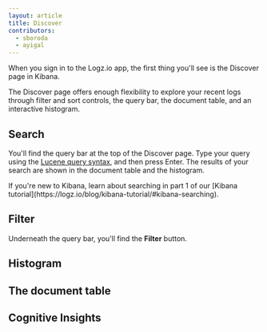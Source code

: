 ```yaml
---
layout: article
title: Discover
contributors:
  - sboroda
  - ayigal
---
```


When you sign in to the Logz.io app, the first thing you'll see is the Discover page in Kibana. 

The Discover page offers enough flexibility to explore your recent logs through filter and sort controls, the query bar, the document table, and an interactive histogram.

## Search

You'll find the query bar at the top of the Discover page. Type your query using the [Lucene query syntax](https://www.elastic.co/guide/en/elasticsearch/reference/5.5/query-dsl-query-string-query.html#query-string-syntax), and then press Enter. The results of your search are shown in the document table and the histogram.

<div class="info-box tip">
  If you're new to Kibana, learn about searching in part 1 of our [Kibana tutorial](https://logz.io/blog/kibana-tutorial/#kibana-searching).
</div>

## Filter

Underneath the query bar, you'll find the **Filter** button.

## Histogram



## The document table

## Cognitive Insights
